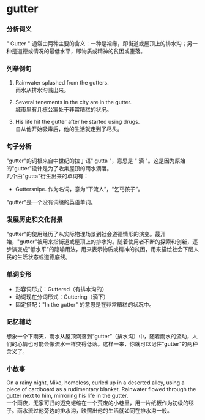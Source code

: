 # gutter

### 分析词义

  

" Gutter " 通常由两种主要的含义：一种是裙缘，即街道或屋顶上的排水沟；另一种是道德或情况的最低水平，即物质或精神的贫困或堕落。

  

### 列举例句

  

1.  Rainwater splashed from the gutters.  
    雨水从排水沟溅出来。
    
      
    
2.  Several tenements in the city are in the gutter.  
    城市里有几栋公寓处于非常糟糕的状况。
    
      
    
3.  His life hit the gutter after he started using drugs.  
    自从他开始吸毒后，他的生活就走到了尽头。
    
      
    

  

### 句子分析

  

"gutter"的词根来自中世纪的拉丁语" gutta "，意思是 " 滴 "。这是因为原始的"gutter"设计是为了收集屋顶的雨水滴落。  
几个由"gutta"衍生出来的单词有：

  

*   Guttersnipe. 作为名词，意为“下流人”，“乞丐孩子”。

  

"gutter"是一个没有词缀的英语单词。

  

### 发展历史和文化背景

  

"gutter"的使用经历了从实际物理场景到社会道德情形的演变。最开始，"gutter"被用来指街道或屋顶上的排水沟。随着使用者不断的探索和创新，逐步演变成"低水平"的隐喻用法，用来表示物质或精神的贫困，用来描绘社会下层人民的生活状态或道德底线。

  

### 单词变形

  

*   形容词形式：Guttered（有排水沟的）
*   动词现在分词形式：Guttering（滴下）
*   固定搭配："In the gutter" 的意思是在非常糟糕的状况中。

  

### 记忆辅助

  

想象一个下雨天，雨水从屋顶滴落到“gutter”（排水沟）中，随着雨水的流动，人们的心情也可能会像流水一样变得低落。这样一来，你就可以记住"gutter"的两种含义了。

  

### 小故事

  

On a rainy night, Mike, homeless, curled up in a deserted alley, using a piece of cardboard as a rudimentary blanket. Rainwater flowed through the gutter next to him, mirroring his life in the gutter.  
一个雨夜，无家可归的迈克蜷缩在一个荒废的小巷里，用一片纸板作为初级的毯子。雨水流过他旁边的排水沟，映照出他的生活就如同在排水沟一般。
